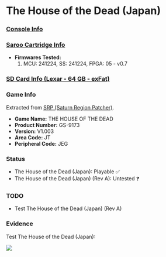# The House of the Dead (Japan)

### [Console Info](../../../../../Info/Consoles/VA13/README.md)

### [Saroo Cartridge Info](../../../../../Info/Cartridges/GuangzhouSanStarOnlineShop/1.6/README.md)

- <b>Firmwares Tested:</b>
  1. MCU: 241224, SS: 241224, FPGA: 05 - v0.7

### [SD Card Info (Lexar - 64 GB - exFat)](../../../../../Info/SdCards/Lexar/64GB/exfat/README.md)

### Game Info

Extracted from [SRP (Saturn Region Patcher)](https://segaxtreme.net/resources/saturn-region-patcher.81/download).

- <b>Game Name:</b> THE HOUSE OF THE DEAD
- <b>Product Number:</b> GS-9173
- <b>Version:</b> V1.003
- <b>Area Code:</b> JT
- <b>Peripheral Code:</b> JEG

### Status

- The House of the Dead (Japan): Playable :white_check_mark:
- The House of the Dead (Japan) (Rev A): Untested :question:

### TODO

- Test The House of the Dead (Japan) (Rev A)

### Evidence

Test The House of the Dead (Japan):

[![](https://img.youtube.com/vi/to2C1xlrpyI/0.jpg)](https://www.youtube.com/watch?v=to2C1xlrpyI)
